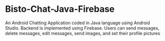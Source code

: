 # Bisto-Chat-Java-Firebase

An Android Chatting Application coded in Java language using Android Studio. Backend is implemented using Firebase. Users can send messages, delete messages, edit messages, send images, and set their profile pictures
